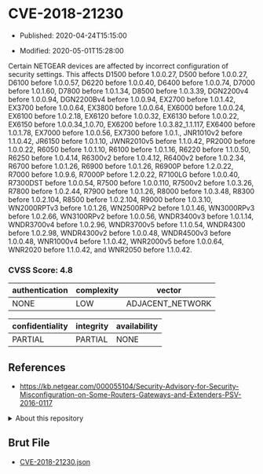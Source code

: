 # CVE-2018-21230

- Published: 2020-04-24T15:15:00

- Modified: 2020-05-01T15:28:00

Certain NETGEAR devices are affected by incorrect configuration of security settings. This affects D1500 before 1.0.0.27, D500 before 1.0.0.27, D6100 before 1.0.0.57, D6220 before 1.0.0.40, D6400 before 1.0.0.74, D7000 before 1.0.1.60, D7800 before 1.0.1.34, D8500 before 1.0.3.39, DGN2200v4 before 1.0.0.94, DGN2200Bv4 before 1.0.0.94, EX2700 before 1.0.1.42, EX3700 before 1.0.0.64, EX3800 before 1.0.0.64, EX6000 before 1.0.0.24, EX6100 before 1.0.2.18, EX6120 before 1.0.0.32, EX6130 before 1.0.0.22, EX6150 before 1.0.0.34_1.0.70, EX6200 before 1.0.3.82_1.1.117, EX6400 before 1.0.1.78, EX7000 before 1.0.0.56, EX7300 before 1.0.1., JNR1010v2 before 1.1.0.42, JR6150 before 1.0.1.10, JWNR2010v5 before 1.1.0.42, PR2000 before 1.0.0.22, R6050 before 1.0.1.10, R6100 before 1.0.1.16, R6220 before 1.1.0.50, R6250 before 1.0.4.14, R6300v2 before 1.0.4.12, R6400v2 before 1.0.2.34, R6700 before 1.0.1.26, R6900 before 1.0.1.26, R6900P before 1.2.0.22, R7000 before 1.0.9.6, R7000P before 1.2.0.22, R7100LG before 1.0.0.40, R7300DST before 1.0.0.54, R7500 before 1.0.0.110, R7500v2 before 1.0.3.26, R7800 before 1.0.2.44, R7900 before 1.0.1.26, R8000 before 1.0.3.48, R8300 before 1.0.2.104, R8500 before 1.0.2.104, R9000 before 1.0.3.10, WN2000RPTv3 before 1.0.1.26, WN2500RPv2 before 1.0.1.46, WN3000RPv3 before 1.0.2.66, WN3100RPv2 before 1.0.0.56, WNDR3400v3 before 1.0.1.14, WNDR3700v4 before 1.0.2.96, WNDR3700v5 before 1.1.0.54, WNDR4300 before 1.0.2.98, WNDR4300v2 before 1.0.0.48, WNDR4500v3 before 1.0.0.48, WNR1000v4 before 1.1.0.42, WNR2000v5 before 1.0.0.64, WNR2020 before 1.1.0.42, and WNR2050 before 1.1.0.42.

### CVSS Score: **4.8**

| authentication | complexity | vector |
| --- | --- | --- |
| NONE | LOW | ADJACENT_NETWORK |

| confidentiality | integrity | availability |
| --- | --- | --- |
| PARTIAL | PARTIAL | NONE |

## References

* https://kb.netgear.com/000055104/Security-Advisory-for-Security-Misconfiguration-on-Some-Routers-Gateways-and-Extenders-PSV-2016-0117

<details>
<summary>About this repository</summary> 

  This repository is part of the project [Live Hack CVE](https://github.com/Live-Hack-CVE). Main website can be found [www.live-hack.org](https://www.live-hack.org) 
  
  Made by [Sn0wAlice](https://github.com/Sn0wAlice) for the people that care about security and need to have a feed of the latest CVEs. Hope you enjoy it, don't forget to star the repo and follow me on [Twitter](https://twitter.com/Sn0wAlice) and [Github](https://github.com/Sn0wAlice). And that is my [personnal website](https://www.alice-snow.me/)

  - [Home Page](https://github.com/Live-Hack-CVE)
  - [Framework](https://github.com/Live-Hack-CVE/cve-framework)
  - [CVE database](https://github.com/Live-Hack-CVE/full_database)
  - [Changelog](https://github.com/Live-Hack-CVE/Changelog)
</details>

## Brut File

* [CVE-2018-21230.json](https://raw.githubusercontent.com/Live-Hack-CVE/full_database/main/cves/2018/CVE-2018-21230.json)

